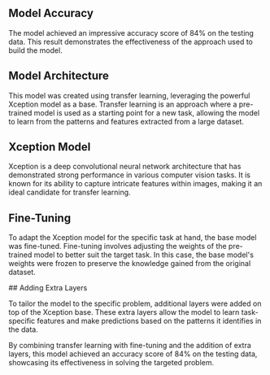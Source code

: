 ## Model Accuracy

The model achieved an impressive accuracy score of 84% on the testing data. 
This result demonstrates the effectiveness of the approach used to build the model.

## Model Architecture

This model was created using transfer learning, leveraging the powerful Xception model 
as a base. Transfer learning is an approach where a pre-trained model is used as a starting 
point for a new task, allowing the model to learn from the patterns and features extracted from a large dataset.

## Xception Model

Xception is a deep convolutional neural network architecture that has demonstrated strong 
performance in various computer vision tasks. It is known for its ability to capture intricate 
features within images, making it an ideal candidate for transfer learning.

## Fine-Tuning

To adapt the Xception model for the specific task at hand, the base model was fine-tuned. 
Fine-tuning involves adjusting the weights of the pre-trained model to better suit the target task. 
In this case, the base model's weights were frozen to preserve the knowledge gained from the original dataset.

## Adding Extra Layers

To tailor the model to the specific problem, additional layers were added on top of the Xception base. 
These extra layers allow the model to learn task-specific features and make predictions based on the 
patterns it identifies in the data.

By combining transfer learning with fine-tuning and the addition of extra layers, this model 
achieved an accuracy score of 84% on the testing data, showcasing its effectiveness in solving the targeted problem.
